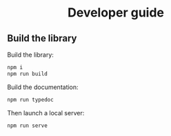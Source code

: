 <h1 align="center">Developer guide</h1>

## Build the library

Build the library:

```bash
npm i
npm run build

```

Build the documentation:

```bash
npm run typedoc
```

Then launch a local server:

```bash
npm run serve
```
